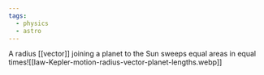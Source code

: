 ```yaml
---
tags:
  - physics
  - astro
---
```

A radius [[vector]] joining a planet to the Sun sweeps equal areas in equal times![[law-Kepler-motion-radius-vector-planet-lengths.webp]]